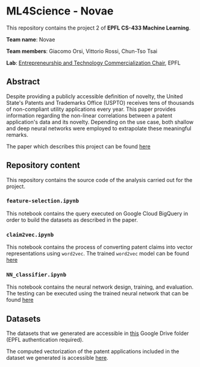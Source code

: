 # ML4Science - Novae
This repository contains the project 2 of **EPFL CS-433 Machine Learning**. 

**Team name**: Novae

**Team members**: Giacomo Orsi, Vittorio Rossi, Chun-Tso Tsai

**Lab**: [Entrepreneurship and Technology Commercialization Chair](https://www.epfl.ch/labs/entc/), EPFL

## Abstract 
Despite providing a publicly accessible definition of novelty, the United State's Patents and Trademarks Office (USPTO) receives tens of thousands of non-compliant utility applications every year. This paper provides information regarding the non-linear correlations between a patent application's data and its novelty. Depending on the use case, both shallow and deep neural networks were employed to extrapolate these meaningful remarks.

The paper which describes this project can be found [here](paper.pdf)


## Repository content
This repository contains the source code of the analysis carried out for the project. 

### `feature-selection.ipynb`
This notebook contains the query executed on Google Cloud BigQuery in order to build the datasets as described in the paper. 

### `claim2vec.ipynb`
This notebook contains the process of converting patent claims into vector representations using `word2vec`. The trained `word2vec` model can be found [here](https://drive.google.com/drive/folders/1FMzzzCLMi67CuvkCXQ7kRgh5qqJwIKOg?usp=sharing)

### `NN_classifier.ipynb`
This notebook contains the neural network design, training, and evaluation. The testing can be executed using the trained neural network that can be found [here](https://drive.google.com/drive/folders/1FMzzzCLMi67CuvkCXQ7kRgh5qqJwIKOg?usp=sharing)


## Datasets
The datasets that we generated are accessible in [this](https://drive.google.com/drive/folders/1LyoBf9eJzJajI4hSO2bt91eAD1bEZUMa?usp=sharing) Google Drive folder (EPFL authentication required).

The computed vectorization of the patent applications included in the dataset we generated is accessible [here](https://drive.google.com/drive/folders/1HryfK3vr1WSkBgu-UQx0Cgtu6k11ipq3?usp=sharing). 
